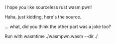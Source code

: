 I hope you like sourceless rust wasm pwn!

Haha, just kidding, here's the source.

... what, did you think the other part was a joke too?

Run with wasmtime ./wasmpwn.wasm --dir ./
